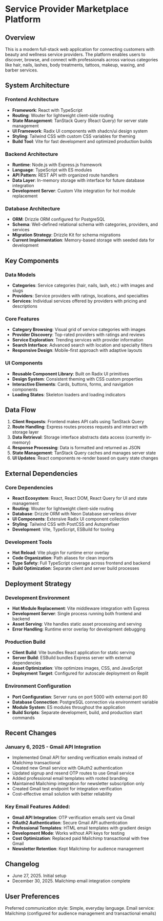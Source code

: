 # Service Provider Marketplace Platform

## Overview

This is a modern full-stack web application for connecting customers with beauty and wellness service providers. The platform enables users to discover, browse, and connect with professionals across various categories like hair, nails, lashes, body treatments, tattoos, makeup, waxing, and barber services.

## System Architecture

### Frontend Architecture
- **Framework**: React with TypeScript
- **Routing**: Wouter for lightweight client-side routing
- **State Management**: TanStack Query (React Query) for server state management
- **UI Framework**: Radix UI components with shadcn/ui design system
- **Styling**: Tailwind CSS with custom CSS variables for theming
- **Build Tool**: Vite for fast development and optimized production builds

### Backend Architecture
- **Runtime**: Node.js with Express.js framework
- **Language**: TypeScript with ES modules
- **API Pattern**: REST API with organized route handlers
- **Data Layer**: In-memory storage with interface for future database integration
- **Development Server**: Custom Vite integration for hot module replacement

### Database Architecture
- **ORM**: Drizzle ORM configured for PostgreSQL
- **Schema**: Well-defined relational schema with categories, providers, and services
- **Migration Strategy**: Drizzle Kit for schema migrations
- **Current Implementation**: Memory-based storage with seeded data for development

## Key Components

### Data Models
- **Categories**: Service categories (hair, nails, lash, etc.) with images and slugs
- **Providers**: Service providers with ratings, locations, and specialties
- **Services**: Individual services offered by providers with pricing and descriptions

### Core Features
- **Category Browsing**: Visual grid of service categories with images
- **Provider Discovery**: Top-rated providers with ratings and reviews
- **Service Exploration**: Trending services with provider information
- **Search Interface**: Advanced search with location and specialty filters
- **Responsive Design**: Mobile-first approach with adaptive layouts

### UI Components
- **Reusable Component Library**: Built on Radix UI primitives
- **Design System**: Consistent theming with CSS custom properties
- **Interactive Elements**: Cards, buttons, forms, and navigation components
- **Loading States**: Skeleton loaders and loading indicators

## Data Flow

1. **Client Requests**: Frontend makes API calls using TanStack Query
2. **Route Handling**: Express routes process requests and interact with storage layer
3. **Data Retrieval**: Storage interface abstracts data access (currently in-memory)
4. **Response Processing**: Data is formatted and returned as JSON
5. **State Management**: TanStack Query caches and manages server state
6. **UI Updates**: React components re-render based on query state changes

## External Dependencies

### Core Dependencies
- **React Ecosystem**: React, React DOM, React Query for UI and state management
- **Routing**: Wouter for lightweight client-side routing
- **Database**: Drizzle ORM with Neon Database serverless driver
- **UI Components**: Extensive Radix UI component collection
- **Styling**: Tailwind CSS with PostCSS and Autoprefixer
- **Development**: Vite, TypeScript, ESBuild for tooling

### Development Tools
- **Hot Reload**: Vite plugin for runtime error overlay
- **Code Organization**: Path aliases for clean imports
- **Type Safety**: Full TypeScript coverage across frontend and backend
- **Build Optimization**: Separate client and server build processes

## Deployment Strategy

### Development Environment
- **Hot Module Replacement**: Vite middleware integration with Express
- **Development Server**: Single process running both frontend and backend
- **Asset Serving**: Vite handles static asset processing and serving
- **Error Handling**: Runtime error overlay for development debugging

### Production Build
- **Client Build**: Vite bundles React application for static serving
- **Server Build**: ESBuild bundles Express server with external dependencies
- **Asset Optimization**: Vite optimizes images, CSS, and JavaScript
- **Deployment Target**: Configured for autoscale deployment on Replit

### Environment Configuration
- **Port Configuration**: Server runs on port 5000 with external port 80
- **Database Connection**: PostgreSQL connection via environment variable
- **Module System**: ES modules throughout the application
- **Build Scripts**: Separate development, build, and production start commands

## Recent Changes

### January 6, 2025 - Gmail API Integration
- Implemented Gmail API for sending verification emails instead of Mailchimp transactional
- Created new Gmail service with OAuth2 authentication
- Updated signup and resend OTP routes to use Gmail service
- Added professional email templates with rooted branding
- Maintained Mailchimp integration for newsletter subscription only
- Created Gmail test endpoint for integration verification
- Cost-effective email solution with better reliability

### Key Email Features Added:
- **Gmail API Integration**: OTP verification emails sent via Gmail
- **OAuth2 Authentication**: Secure Gmail API authentication
- **Professional Templates**: HTML email templates with gradient design
- **Development Mode**: Works without API keys for testing
- **Cost Optimization**: Replaced paid Mailchimp transactional with free Gmail
- **Newsletter Retention**: Kept Mailchimp for audience management

## Changelog
- June 27, 2025. Initial setup
- December 30, 2025. Mailchimp email integration complete

## User Preferences

Preferred communication style: Simple, everyday language.
Email service: Mailchimp (configured for audience management and transactional emails)